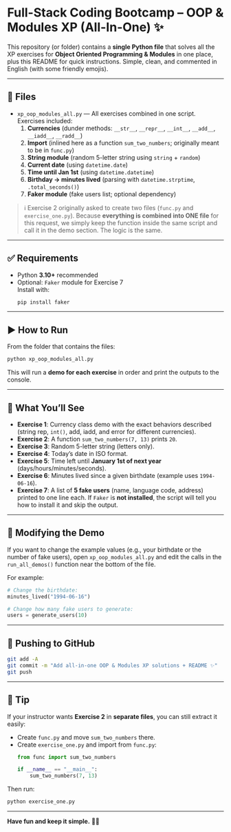 # Full-Stack Coding Bootcamp – OOP & Modules XP (All-In-One) ✨

This repository (or folder) contains a **single Python file** that solves all the XP exercises for **Object Oriented Programming & Modules** in one place, plus this README for quick instructions. Simple, clean, and commented in English (with some friendly emojis).

---

## 📂 Files

- `xp_oop_modules_all.py` — All exercises combined in one script.  
  Exercises included:
  1. **Currencies** (dunder methods: `__str__`, `__repr__`, `__int__`, `__add__`, `__iadd__`, `__radd__`)
  2. **Import** (inlined here as a function `sum_two_numbers`; originally meant to be in `func.py`)
  3. **String module** (random 5-letter string using `string` + `random`)
  4. **Current date** (using `datetime.date`)
  5. **Time until Jan 1st** (using `datetime.datetime`)
  6. **Birthday → minutes lived** (parsing with `datetime.strptime`, `.total_seconds()`)
  7. **Faker module** (fake users list; optional dependency)

> ℹ️ Exercise 2 originally asked to create two files (`func.py` and `exercise_one.py`). Because **everything is combined into ONE file** for this request, we simply keep the function inside the same script and call it in the demo section. The logic is the same.

---

## ✅ Requirements

- Python **3.10+** recommended
- Optional: `Faker` module for Exercise 7  
  Install with:
  ```bash
  pip install faker
  ```

---

## ▶️ How to Run

From the folder that contains the files:

```bash
python xp_oop_modules_all.py
```

This will run a **demo for each exercise** in order and print the outputs to the console.

---

## 🔎 What You’ll See

- **Exercise 1**: Currency class demo with the exact behaviors described (string rep, `int()`, add, iadd, and error for different currencies).  
- **Exercise 2**: A function `sum_two_numbers(7, 13)` prints `20`.  
- **Exercise 3**: Random 5-letter string (letters only).  
- **Exercise 4**: Today’s date in ISO format.  
- **Exercise 5**: Time left until **January 1st of next year** (days/hours/minutes/seconds).  
- **Exercise 6**: Minutes lived since a given birthdate (example uses `1994-06-16`).  
- **Exercise 7**: A list of **5 fake users** (name, language code, address) printed to one line each. If `Faker` is **not installed**, the script will tell you how to install it and skip the output.

---

## 🧪 Modifying the Demo

If you want to change the example values (e.g., your birthdate or the number of fake users), open `xp_oop_modules_all.py` and edit the calls in the `run_all_demos()` function near the bottom of the file.

For example:
```python
# Change the birthdate:
minutes_lived("1994-06-16")

# Change how many fake users to generate:
users = generate_users(10)
```

---

## 🚀 Pushing to GitHub

```bash
git add -A
git commit -m "Add all-in-one OOP & Modules XP solutions + README ✨"
git push
```

---

## 🧠 Tip

If your instructor wants **Exercise 2** in **separate files**, you can still extract it easily:
- Create `func.py` and move `sum_two_numbers` there.
- Create `exercise_one.py` and import from `func.py`:
  ```python
  from func import sum_two_numbers

  if __name__ == "__main__":
      sum_two_numbers(7, 13)
  ```

Then run:
```bash
python exercise_one.py
```

---

**Have fun and keep it simple.** 🐍💙
